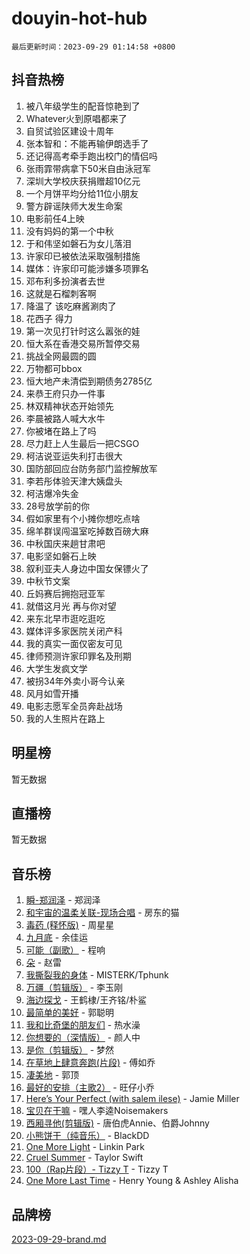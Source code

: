 # douyin-hot-hub

`最后更新时间：2023-09-29 01:14:58 +0800`

## 抖音热榜

1. 被八年级学生的配音惊艳到了
1. Whatever火到原唱都来了
1. 自贸试验区建设十周年
1. 张本智和：不能再输伊朗选手了
1. 还记得高考牵手跑出校门的情侣吗
1. 张雨霏带病拿下50米自由泳冠军
1. 深圳大学校庆获捐赠超10亿元
1. 一个月饼平均分给11位小朋友
1. 警方辟谣陕师大发生命案
1. 电影前任4上映
1. 没有妈妈的第一个中秋
1. 于和伟坚如磐石为女儿落泪
1. 许家印已被依法采取强制措施
1. 媒体：许家印可能涉嫌多项罪名
1. 邓布利多扮演者去世
1. 这就是石榴刺客啊
1. 降温了 该吃麻酱涮肉了
1. 花西子 得力
1. 第一次见打针时这么嚣张的娃
1. 恒大系在香港交易所暂停交易
1. 挑战全网最圆的圆
1. 万物都可bbox
1. 恒大地产未清偿到期债务2785亿
1. 来恭王府只办一件事
1. 林双精神状态开始领先
1. 李晨被路人喊大水牛
1. 你被堵在路上了吗
1. 尽力赶上人生最后一把CSGO
1. 柯洁说亚运失利打击很大
1. 国防部回应台防务部门监控解放军
1. 李若彤体验天津大姨盘头
1. 柯洁爆冷失金
1. 28号放学前的你
1. 假如家里有个小摊你想吃点啥
1. 绵羊群误闯温室吃掉数百磅大麻
1. 中秋国庆来趟甘肃吧
1. 电影坚如磐石上映
1. 叙利亚夫人身边中国女保镖火了
1. 中秋节文案
1. 丘妈赛后拥抱冠亚军
1. 就借这月光 再与你对望
1. 来东北早市逛吃逛吃
1. 媒体评多家医院关闭产科
1. 我的真实一面仅密友可见
1. 律师预测许家印罪名及刑期
1. 大学生发疯文学
1. 被拐34年外卖小哥今认亲
1. 风月如雪开播
1. 电影志愿军全员奔赴战场
1. 我的人生照片在路上

## 明星榜

暂无数据

## 直播榜

暂无数据

## 音乐榜

1. [瞬-郑润泽](https://sf6-cdn-tos.douyinstatic.com/obj/tos-cn-ve-2774/oYXHIohzvbNAzBhHgyksWpRM4bfkDsBdBDAynw) - 郑润泽
1. [和宇宙的温柔关联-现场合唱](https://sf6-cdn-tos.douyinstatic.com/obj/tos-cn-ve-2774/o0hONGDYQBgk0e5bqDeQOonVmncA6tC2nBwZLT) - 房东的猫
1. [毒药 (释怀版)](https://sf6-cdn-tos.douyinstatic.com/obj/tos-cn-ve-2774/oYILMEAzspdZBIzy4frJNB8ZHPHWAhiwowd4Ad) - 周星星
1. [九月底](https://sf3-cdn-tos.douyinstatic.com/obj/tos-cn-ve-2774/oMfewG4PDTFhF8iz3OGQ7ABH5i6fCgnMaoCbzZ) - 余佳运
1. [可能（副歌）](https://sf3-cdn-tos.douyinstatic.com/obj/tos-cn-ve-2774/cde1731888894259b333569393c2fb51) - 程响
1. [朵](https://sf6-cdn-tos.douyinstatic.com/obj/tos-cn-ve-2774/932f5bdfcd7c47b880525e92ab8a4999) - 赵雷
1. [我撕裂我的身体](https://sf3-cdn-tos.douyinstatic.com/obj/tos-cn-ve-2774/o0cWZzf7vIzpjLQBHPXwtFhMxYUvsP8AoC8EgA) - MISTERK/Tphunk
1. [万疆（剪辑版）](https://sf3-cdn-tos.douyinstatic.com/obj/tos-cn-ve-2774/ooG7oVgFlDTelKCjCsTTobQvbdtj1BBQXnfZd8) - 李玉刚
1. [海边探戈](https://sf3-cdn-tos.douyinstatic.com/obj/tos-cn-ve-2774/os9gE0VQCGqt6VQkZDyBBYvfSDY0QFe3vVmubn) - 王鹤棣/王齐铭/朴鲨
1. [最简单的美好](https://sf6-cdn-tos.douyinstatic.com/obj/tos-cn-ve-2774/a3623594908d4f208709c19c9584f981) - 郭聪明
1. [我和比奇堡的朋友们](https://sf6-cdn-tos.douyinstatic.com/obj/tos-cn-ve-2774/f0505db981ea4a6d91453a15924a82aa) - 热水澡
1. [你想要的（深情版）](https://sf6-cdn-tos.douyinstatic.com/obj/tos-cn-ve-2774/oIMnk8GFpoYUtBP39qsBLeMCDPQxxYcI4gbeZS) - 颜人中
1. [是你（剪辑版）](https://sf3-cdn-tos.douyinstatic.com/obj/tos-cn-ve-2774/46019dae783c4c969944217fe1cfafc4) - 梦然
1. [在草地上肆意奔跑(片段)](https://sf3-cdn-tos.douyinstatic.com/obj/tos-cn-ve-2774/8831d494742f45dabdfa8adb8b817259) - 傅如乔
1. [凄美地](https://sf6-cdn-tos.douyinstatic.com/obj/tos-cn-ve-2774/oshF4RgFMhmTSa4jCaHNUXI0NetFtBBQBzBZdf) - 郭顶
1. [最好的安排（主歌2）](https://sf6-cdn-tos.douyinstatic.com/obj/tos-cn-ve-2774/oMMZX1DuHpMwgoDztBmZswgQnbCeeANZxBHkFY) - 旺仔小乔
1. [Here’s Your Perfect (with salem ilese)](https://sf3-cdn-tos.douyinstatic.com/obj/tos-cn-ve-2774/076b1576c6c546598f803fe53da388a7) - Jamie Miller
1. [宝贝在干嘛](https://sf3-cdn-tos.douyinstatic.com/obj/tos-cn-ve-2774/okW4hBCfJI5B2ZEgTCtikhMW7IafzNrBQIYkpJ) - 嘿人李逵Noisemakers
1. [西厢寻他(剪辑版)](https://sf3-cdn-tos.douyinstatic.com/obj/tos-cn-ve-2774/oUsAVfAQKlRNxEv5qxvIB8o5qmIWUcXbzJKJhw) - 唐伯虎Annie、伯爵Johnny
1. [小熊饼干（纯音乐）](https://sf6-cdn-tos.douyinstatic.com/obj/tos-cn-ve-2774/c25d7893334c4ded99a2ae09f9e2a7d6) - BlackDD
1. [One More Light](https://sf6-cdn-tos.douyinstatic.com/obj/tos-cn-ve-2774/okIBCInhecoGOE5h6ZvqCBYtfXCIMQEbgkRKgD) - Linkin Park
1. [Cruel Summer](https://sf6-cdn-tos.douyinstatic.com/obj/tos-cn-ve-2774/b35ad770e6d4495abefaa493fa46b555) - Taylor Swift
1. [100（Rap片段）- Tizzy T](https://sf3-cdn-tos.douyinstatic.com/obj/tos-cn-ve-2774/f3d21de5ab834c0f9bb7443c06f73d04) - Tizzy T
1. [One More Last Time](https://sf6-cdn-tos.douyinstatic.com/obj/tos-cn-ve-2774/oAzTlo0LUAdCAIhjktsKWcLAEUKmZwGcOoB1fy) - Henry Young & Ashley Alisha

## 品牌榜

[2023-09-29-brand.md](2023-09-29-brand.md)
